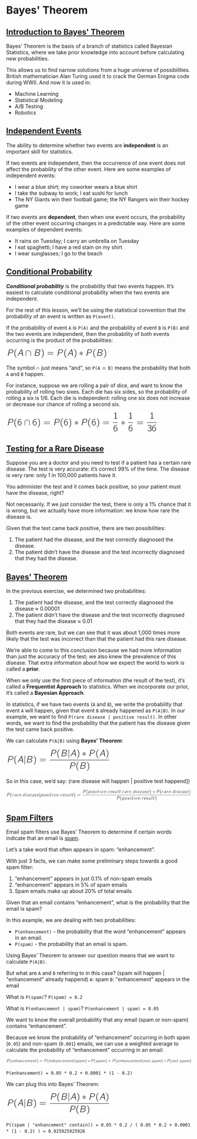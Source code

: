 # Bayes' Theorem

## [Introduction to Bayes' Theorem](https://www.codecademy.com/paths/machine-learning/tracks/advanced-supervised-learning-skill-path/modules/naive-bayes-classifier-skill-path/lessons/bayes-theorem/exercises/intro)

Bayes’ Theorem is the basis of a branch of statistics called Bayesian Statistics, where we take prior knowledge into account before calculating new probabilities.

This allows us to find narrow solutions from a huge universe of possibilities.
British mathematician Alan Turing used it to crack the German Enigma code during WWII.
And now it is used in:
* Machine Learning
* Statistical Modeling
* A/B Testing
* Robotics

## [Independent Events](https://www.codecademy.com/paths/machine-learning/tracks/advanced-supervised-learning-skill-path/modules/naive-bayes-classifier-skill-path/lessons/bayes-theorem/exercises/independence)

The ability to determine whether two events are **independent** is an important skill for statistics.

If two events are independent, then the occurrence of one event does not affect the probability of the other event.
Here are some examples of independent events:
* I wear a blue shirt; my coworker wears a blue shirt
* I take the subway to work; I eat sushi for lunch
* The NY Giants win their football game; the NY Rangers win their hockey game

If two events are **dependent**, then when one event occurs, the probability of the other event occurring changes in a predictable way.
Here are some examples of dependent events:
* It rains on Tuesday; I carry an umbrella on Tuesday
* I eat spaghetti; I have a red stain on my shirt
* I wear sunglasses; I go to the beach

## [Conditional Probability](https://www.codecademy.com/paths/machine-learning/tracks/advanced-supervised-learning-skill-path/modules/naive-bayes-classifier-skill-path/lessons/bayes-theorem/exercises/conditional-probability)

***Conditional probability*** is the probability that two events happen. 
It’s easiest to calculate conditional probability when the two events are independent.

For the rest of this lesson, we’ll be using the statistical convention that the probability of an event is written as `P(event)`.

If the probability of event `A` is `P(A)` and the probability of event `B` is `P(B)` and the two events are independent, then the probability of both events occurring is the product of the probabilities:

![probability of independent event A - B](images/independent_probability_A_B.jpg)

The symbol ∩ just means “and”, so `P(A ∩ B)` means the probability that both `A` and `B` happen.

For instance, suppose we are rolling a pair of dice, and want to know the probability of rolling two sixes.
Each die has six sides, so the probability of rolling a six is 1/6.
Each die is independent: rolling one six does not increase or decrease our chance of rolling a second six. 

![probability of pair of dice](images/probability_pair_of_dice.jpg)

## [Testing for a Rare Disease](https://www.codecademy.com/paths/machine-learning/tracks/advanced-supervised-learning-skill-path/modules/naive-bayes-classifier-skill-path/lessons/bayes-theorem/exercises/bayes-theorem-i)

Suppose you are a doctor and you need to test if a patient has a certain rare disease.
The test is very accurate: it’s correct 99% of the time. The disease is very rare: only 1 in 100,000 patients have it.

You administer the test and it comes back positive, so your patient must have the disease, right?

Not necessarily. 
If we just consider the test, there is only a 1% chance that it is wrong, but we actually have more information: we know how rare the disease is.

Given that the test came back positive, there are two possibilities:
1. The patient had the disease, and the test correctly diagnosed the disease.
2. The patient didn’t have the disease and the test incorrectly diagnosed that they had the disease.

## [Bayes' Theorem](https://www.codecademy.com/paths/machine-learning/tracks/advanced-supervised-learning-skill-path/modules/naive-bayes-classifier-skill-path/lessons/bayes-theorem/exercises/bayes-theorem-ii)

In the previous exercise, we determined two probabilities:
1. The patient had the disease, and the test correctly diagnosed the disease ≈ 0.00001
2. The patient didn’t have the disease and the test incorrectly diagnosed that they had the disease ≈ 0.01

Both events are rare, but we can see that it was about 1,000 times more likely that the test was incorrect than that the patient had this rare disease.

We’re able to come to this conclusion because we had more information than just the accuracy of the test; we also knew the prevalence of this disease. 
That extra information about how we expect the world to work is called a **prior**.

When we only use the first piece of information (the result of the test), it’s called a **Frequentist Approach** to statistics. 
When we incorporate our prior, it’s called a **Bayesian Approach**.

In statistics, if we have two events (`A` and `B`), we write the probability that event `A` will happen, given that event `B` already happened as `P(A|B)`. 
In our example, we want to find `P(rare disease | positive result)`. 
In other words, we want to find the probability that the patient has the disease given the test came back positive.

We can calculate `P(A|B)` using **Bayes’ Theorem**:

![event A will happen, event B already happend](images/a_will_happen_b_happend.jpg)

So in this case, we’d say: (rare disease will happen | positive test happend])

![rare disease will happen positive test happend](images/rare_disease_will_happen_positive_test_happend.jpg)

## [Spam Filters](https://www.codecademy.com/paths/machine-learning/tracks/advanced-supervised-learning-skill-path/modules/naive-bayes-classifier-skill-path/lessons/bayes-theorem/exercises/bayes-theorem-iii)

Email spam filters use Bayes’ Theorem to determine if certain words indicate that an email is [spam](https://en.wikipedia.org/wiki/Email_spam).

Let’s a take word that often appears in spam: “enhancement”.

With just 3 facts, we can make some preliminary steps towards a good spam filter:
1. “enhancement” appears in just 0.1% of non-spam emails
2. “enhancement” appears in 5% of spam emails
3. Spam emails make up about 20% of total emails

Given that an email contains “enhancement”, what is the probability that the email is spam?

In this example, we are dealing with two probabilities:
* `P(enhancement)` - the probability that the word “enhancement” appears in an email.
* `P(spam)` - the probability that an email is spam.

Using Bayes’ Theorem to answer our question means that we want to calculate `P(A|B)`.

But what are `A` and `B` referring to in this case?
(spam will happen | "enhancement" already happend)
`A`: spam
`B`: "enhancement" appears in the email

What is `P(spam)`? `P(spam) = 0.2`

What is `P(enhancement | spam)`? `P(enhancement | spam) = 0.05`

We want to know the overall probability that any email (spam or non-spam) contains “enhancement”.

Because we know the probability of “enhancement” occurring in both spam (`0.05`) and non-spam (`0.001`) emails, we can use a weighted average to calculate the probability of “enhancement” occurring in an email:

![probability of email contain enhancement](images/email_contain_enhancement.jpg)

`P(enhancement) = 0.05 * 0.2 + 0.0001 * (1 - 0.2)` 

We can plug this into Bayes’ Theorem:

![event A will happen, event B already happend](images/a_will_happen_b_happend.jpg)

`P((spam | "enhancement" contain)) = 0.05 * 0.2 / ( 0.05 * 0.2 + 0.0001 * (1 - 0.2) ) = 0.925925925926`
